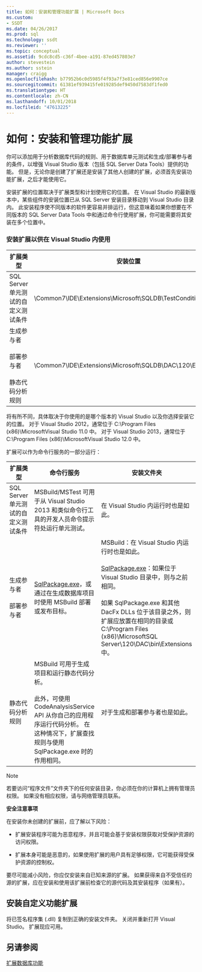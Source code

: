 ```yaml
---
title: 如何：安装和管理功能扩展 | Microsoft Docs
ms.custom:
- SSDT
ms.date: 04/26/2017
ms.prod: sql
ms.technology: ssdt
ms.reviewer: ''
ms.topic: conceptual
ms.assetid: 9cdc8cd5-c36f-4bee-a191-87ed457803e7
author: stevestein
ms.author: sstein
manager: craigg
ms.openlocfilehash: b77952b6c0d5985f4f93a7f3e81ced856e9907ce
ms.sourcegitcommit: 61381ef939415fe019285def9450d7583df1fed0
ms.translationtype: HT
ms.contentlocale: zh-CN
ms.lasthandoff: 10/01/2018
ms.locfileid: "47613225"
---
```

# <a name="how-to-install-and-manage-feature-extensions"></a>如何：安装和管理功能扩展
你可以添加用于分析数据库代码的规则、用于数据库单元测试和生成/部署参与者的条件，以增强 Visual Studio 版本（包括 SQL Server Data Tools）提供的功能。 但是，无论你是创建了扩展还是安装了其他人创建的扩展，必须首先安装功能扩展，之后才能使用它。  
  
安装扩展的位置取决于扩展类型和计划使用它的位置。 在 Visual Studio 的最新版本中，某些组件的安装位置已从 SQL Server 安装目录移动到 Visual Studio 目录内。 此安装程序使不同版本的软件更容易并排运行，但这意味着如果你想要在不同版本的 SQL Server Data Tools 中和通过命令行使用扩展，你可能需要将其安装在多个位置中。  
  
### <a name="installing-extensions-for-use-inside-visual-studio"></a>安装扩展以供在 Visual Studio 内使用  
  
|扩展类型|安装位置|  
|------------------|--------------------|  
|SQL Server 单元测试的自定义测试条件|<Visual Studio Install Dir>\Common7\IDE\Extensions\\Microsoft\SQLDB\TestConditions|  
|生成参与者<br /><br />部署参与者<br /><br />静态代码分析规则|<Visual Studio Install Dir>\Common7\IDE\Extensions\\Microsoft\SQLDB\DAC\120\Extensions|  
  
<Visual Studio Install Dir> 将有所不同，具体取决于你使用的是哪个版本的 Visual Studio 以及你选择安装它的位置。 对于 Visual Studio 2012，通常位于 C:\Program Files (x86)\\MicrosoftVisual Studio 11.0 中。 对于 Visual Studio 2013，通常位于 C:\Program Files (x86)\\MicrosoftVisual Studio 12.0 中。  
  
扩展可以作为命令行服务的一部分运行：  
  
|扩展类型|命令行服务|安装文件夹|  
|------------------|------------------------|------------------|  
|SQL Server 单元测试的自定义测试条件|MSBuild/MSTest 可用于从 Visual Studio 2013 和类似命令行工具的开发人员命令提示符处运行单元测试。|在 Visual Studio 内运行时也是如此。|  
|生成参与者<br /><br />部署参与者|[SqlPackage.exe](../tools/sqlpackage.md)，或通过在生成数据库项目时使用 MSBuild 部署或发布目标。|MSBuild：在 Visual Studio 内运行时也是如此。<br /><br />[SqlPackage.exe](../tools/sqlpackage.md)：如果位于 Visual Studio 目录中，则与之前相同。<br /><br />如果 SqlPackage.exe 和其他 DacFx DLLs 位于该目录之外，则扩展应放置在相同的目录或 C:\Program Files (x86)\\MicrosoftSQL Server\120\DAC\bin\Extensions 中。|  
|静态代码分析规则|MSBuild 可用于生成项目和运行静态代码分析。<br /><br />此外，可使用 CodeAnalysisService API 从你自己的应用程序运行代码分析。 在这种情况下，扩展查找规则与使用 SqlPackage.exe 时的作用相同。|对于生成和部署参与者也是如此。|  
  
> [!NOTE]  
> 若要访问“程序文件”文件夹下的任何安装目录，你必须在你的计算机上拥有管理员权限。 如果没有相应权限，请与网络管理员联系。  
  
**安全注意事项**  
  
在安装你未创建的扩展前，应了解以下风险：  
  
-   扩展安装程序可能为恶意程序，并且可能会基于安装权限获取对受保护资源的访问权限。  
  
-   扩展本身可能是恶意的，如果使用扩展的用户具有足够权限，它可能获得受保护资源的控制权。  
  
要尽可能减小风险，你应仅安装来自已知来源的扩展。 如果获得来自不受信任的源的扩展，应在安装和使用该扩展前检查它的源代码及其安装程序（如果有）。  
  
## <a name="to-install-a-custom-feature-extension"></a>安装自定义功能扩展  
将已签名程序集 (.dll) 复制到正确的安装文件夹。 关闭并重新打开 Visual Studio。 扩展现应可用。  
  
## <a name="see-also"></a>另请参阅  
[扩展数据库功能](../ssdt/extending-the-database-features.md)  
  
